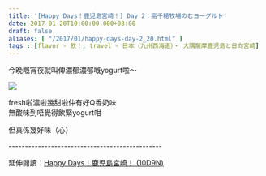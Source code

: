```yaml
---
title: '[Happy Days！鹿児島宮崎！] Day 2：高千穂牧場のむヨーグルト'
date: 2017-01-20T10:00:00.000+08:00
draft: false
aliases: [ "/2017/01/happy-days-day-2_20.html" ]
tags : [flavor - 飲！, travel - 日本（九州西海道）・ 大隅薩摩鹿児島と日向宮崎]
---
```


今晚嘅宵夜就叫俾濃郁濃郁嘅yogurt啦～  

[![](https://c1.staticflickr.com/1/563/32058618902_94173713cc_z.jpg)](https://c1.staticflickr.com/1/563/32058618902_94173713cc_z.jpg)

fresh啦濃啦幾甜啦仲有好Q香奶味  
無酸味到唔覺得飲緊yogurt咁  
  
但真係幾好味（心）  
  
\-----------------------------------------------  
  
延伸閱讀：[Happy Days！鹿児島宮崎！ (10D9N)](http://www.hidie.net/2017/06/happy-days10d9n.html)